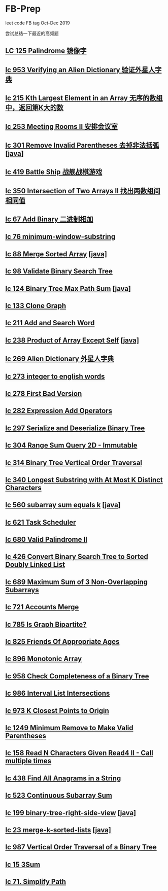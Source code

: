 # FB-Prep
leet code FB tag Oct-Dec 2019

尝试总结一下最近的高频题
## [LC 125 Palindrome 镜像字](https://github.com/azl397985856/leetcode/blob/master/problems/125.valid-palindrome.md)
## [lc 953 Verifying an Alien Dictionary 验证外星人字典](https://github.com/sam890306/FB-Prep/blob/master/lc-953.md)
## [lc 215 Kth Largest Element in an Array 无序的数组中，返回第K大的数](https://github.com/azl397985856/leetcode/blob/master/problems/215.kth-largest-element-in-an-array.md)
## [lc 253 Meeting Rooms II 安排会议室](https://github.com/sam890306/FB-Prep/blob/master/lc-253.md)
## [lc 301 Remove Invalid Parentheses 去掉非法括弧](https://github.com/azl397985856/leetcode/blob/master/problems/301.remove-invalid-parentheses.md) [[java]](https://github.com/sam890306/FB-Prep/blob/master/lc-301.md)
## [lc 419 Battle Ship 战舰战棋游戏](https://github.com/sam890306/FB-Prep/blob/master/lc%20419.md)
## [lc 350  Intersection of Two Arrays II 找出两数组间相同值](https://github.com/sam890306/FB-Prep/blob/master/lc-350.md)
## [lc 67 Add Binary 二进制相加](https://github.com/sam890306/FB-Prep/blob/master/lc-67.md)
## [lc 76 minimum-window-substring](https://github.com/sam890306/FB-Prep/blob/master/lc-76.md)
## [lc 88 Merge Sorted Array](https://github.com/azl397985856/leetcode/blob/master/problems/88.merge-sorted-array.md)  [[java]](https://github.com/sam890306/FB-Prep/blob/master/lc-88.md)
## [lc 98 Validate Binary Search Tree](https://github.com/azl397985856/leetcode/blob/master/problems/98.validate-binary-search-tree.md)
## [lc 124 Binary Tree Max Path Sum](https://github.com/azl397985856/leetcode/blob/master/problems/124.binary-tree-maximum-path-sum.md)     [[java]](https://github.com/sam890306/FB-Prep/blob/master/lc-124.md)
## [lc 133 Clone Graph](https://github.com/sam890306/FB-Prep/blob/master/lc-133.md)
## [lc 211 Add and Search Word](https://github.com/sam890306/FB-Prep/blob/master/lc-211.md)
## [lc 238 Product of Array Except Self](https://github.com/azl397985856/leetcode/blob/master/problems/238.product-of-array-except-self.md)  [[java]](https://github.com/sam890306/FB-Prep/blob/master/lc-238.md)
## [lc 269 Alien Dictionary 外星人字典](https://github.com/sam890306/FB-Prep/blob/master/lc-269.md)
## [lc 273 integer to english words](https://github.com/sam890306/FB-Prep/blob/master/lc-273.md)
## [lc 278 First Bad Version](https://github.com/sam890306/FB-Prep/blob/master/lc-278.md)
## [lc 282 Expression Add Operators](https://github.com/sam890306/FB-Prep/blob/master/lc-282.md)
## [lc 297 Serialize and Deserialize Binary Tree](https://github.com/sam890306/FB-Prep/blob/master/lc-297.md)
## [lc 304 Range Sum Query 2D - Immutable](https://github.com/sam890306/FB-Prep/blob/master/lc-304.md)
## [lc 314  Binary Tree Vertical Order Traversal](https://github.com/sam890306/FB-Prep/blob/master/lc-314.md)
## [lc 340 Longest Substring with At Most K Distinct Characters](https://github.com/sam890306/FB-Prep/blob/master/lc-340.md)
## [lc 560 subarray sum equals k](https://github.com/azl397985856/leetcode/blob/master/problems/560.subarray-sum-equals-k.md) [[java]](https://github.com/sam890306/FB-Prep/blob/master/lc-560.md)
## [lc 621  Task Scheduler](https://github.com/sam890306/FB-Prep/blob/master/lc-621.md) 
## [lc 680 Valid Palindrome II](https://github.com/sam890306/FB-Prep/blob/master/lc-680.md)
## [lc 426 Convert Binary Search Tree to Sorted Doubly Linked List](https://github.com/sam890306/FB-Prep/blob/master/lc-426.md)
## [lc 689 Maximum Sum of 3 Non-Overlapping Subarrays](https://github.com/sam890306/FB-Prep/blob/master/lc-689.md)
## [lc 721 Accounts Merge](https://github.com/sam890306/FB-Prep/blob/master/lc-721.md)
## [lc 785 Is Graph Bipartite?](https://github.com/sam890306/FB-Prep/blob/master/lc-785.md)
## [lc 825 Friends Of Appropriate Ages](https://github.com/sam890306/FB-Prep/blob/master/lc-825.md)
## [lc 896 Monotonic Array](https://github.com/sam890306/FB-Prep/blob/master/lc-896.md)
## [lc 958 Check Completeness of a Binary Tree](https://github.com/sam890306/FB-Prep/blob/master/lc-958.md)
## [lc 986 Interval List Intersections](https://github.com/sam890306/FB-Prep/blob/master/lc-986.md)
## [lc 973 K Closest Points to Origin](https://github.com/sam890306/FB-Prep/blob/master/lc-973.md)
## [lc 1249 Minimum Remove to Make Valid Parentheses](https://github.com/sam890306/FB-Prep/blob/master/lc-1249.md)
## [lc 158 Read N Characters Given Read4 II - Call multiple times](https://github.com/sam890306/FB-Prep/blob/master/lc-158.md)
## [lc 438 Find All Anagrams in a String](https://github.com/sam890306/FB-Prep/blob/master/lc-438.md)
## [lc 523  Continuous Subarray Sum](https://github.com/sam890306/FB-Prep/blob/master/lc-523.md)
## [lc 199 binary-tree-right-side-view](https://github.com/azl397985856/leetcode/blob/master/problems/199.binary-tree-right-side-view.md) [[java]](https://github.com/sam890306/FB-Prep/blob/master/lc-199.md)
## [lc 23 merge-k-sorted-lists](https://github.com/azl397985856/leetcode/blob/master/problems/23.merge-k-sorted-lists.md) [[java]](https://leetcode.wang/leetCode-23-Merge-k-Sorted-Lists.html)
## [lc 987 Vertical Order Traversal of a Binary Tree](https://github.com/sam890306/FB-Prep/blob/master/lc-987.md)
## [lc 15 3Sum](https://github.com/sam890306/FB-Prep/blob/master/lc-15.md)
## [lc 71. Simplify Path](https://github.com/sam890306/FB-Prep/blob/master/lc-71.md)






